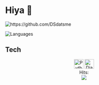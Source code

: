 # Hiya :wave:

![ https://github.com/DSdatsme ](https://github-readme-stats.vercel.app/api?username=DSdatsme&show_icons=true&title_color=fff&icon_color=faed27&text_color=9f9f9f&bg_color=151515)

![Languages](https://github-readme-stats.vercel.app/api/top-langs/?username=DSdatsme)

## Tech
<center>
<img src="https://avatars0.githubusercontent.com/u/1525981?s=200&v=4" style="width:30px;height:30px;" alt="Python">
<img src="https://avatars0.githubusercontent.com/u/27804?s=200&v=4" style="width:30px;height:30px;" alt="Django">

</center>

<center>
Hits:
<br>
  <img src="https://profile-counter.glitch.me/DSdatsme/count.svg" />
<code>
</center>

<!-- OLD VISITORS COUNT -->
<!-- ![visitors](https://visitor-badge.laobi.icu/badge?page_id=DSdatsme.DSdatsme) -->

